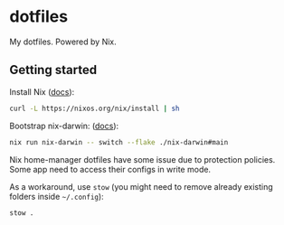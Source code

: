 # dotfiles

My dotfiles. Powered by Nix.

## Getting started

Install Nix ([docs](https://nix.dev/install-nix)):

```sh
curl -L https://nixos.org/nix/install | sh
```

Bootstrap nix-darwin: ([docs](https://github.com/LnL7/nix-darwin/?tab=readme-ov-file#step-2-installing-nix-darwin)):

```sh
nix run nix-darwin -- switch --flake ./nix-darwin#main
```

Nix home-manager dotfiles have some issue due to protection policies.
Some app need to access their configs in write mode.

As a workaround, use `stow` (you might need to remove already existing folders inside `~/.config`):

```sh
stow .
```

